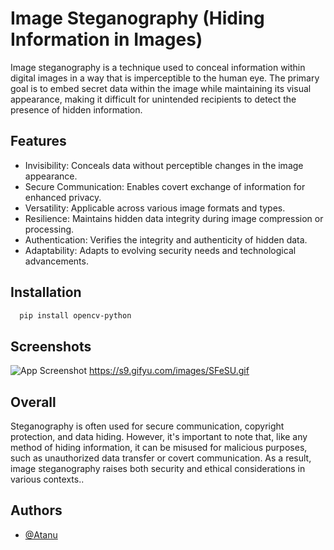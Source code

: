 #  Image Steganography (Hiding Information in Images)

Image steganography is a technique used to conceal information within digital images in a way that is imperceptible to the human eye. The primary goal is to embed secret data within the image while maintaining its visual appearance, making it difficult for unintended recipients to detect the presence of hidden information.

## Features


- Invisibility:
Conceals data without perceptible changes in the image appearance.
- Secure Communication:
Enables covert exchange of information for enhanced privacy.
- Versatility:
Applicable across various image formats and types.
- Resilience:
Maintains hidden data integrity during image compression or processing.
- Authentication:
Verifies the integrity and authenticity of hidden data.
- Adaptability:
Adapts to evolving security needs and technological advancements.

## Installation

```bash
  pip install opencv-python
```
    

## Screenshots

![App Screenshot](https://s9.gifyu.com/images/SFeSU.gif)
https://s9.gifyu.com/images/SFeSU.gif

## Overall

Steganography is often used for secure communication, copyright protection, and data hiding. However, it's important to note that, like any method of hiding information, it can be misused for malicious purposes, such as unauthorized data transfer or covert communication. As a result, image steganography raises both security and ethical considerations in various contexts..


## Authors

- [@Atanu](https://www.github.com/atanu16)

